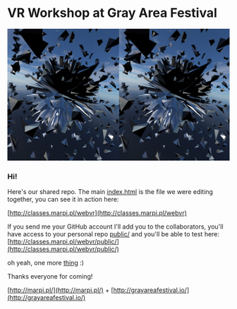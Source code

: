 # VR Workshop at Gray Area Festival

![the sphere thingy](assets/image.jpg)

### Hi!

Here's our shared repo.
The main [index.html](index.html) is the file we were editing together, you can see it in action here:

[http://classes.marpi.pl/webvr](http://classes.marpi.pl/webvr)

If you send me your GitHub account I'll add you to the collaborators, you'll have access to your personal repo [public/](public/) and you'll be able to test here: [http://classes.marpi.pl/webvr/public/](http://classes.marpi.pl/webvr/public/)

oh yeah, one more [thing](http://classes.marpi.pl/webvr/public/everyone) :)

Thanks everyone for coming!

[http://marpi.pl/](http://marpi.pl/) + [http://grayareafestival.io/](http://grayareafestival.io/)
